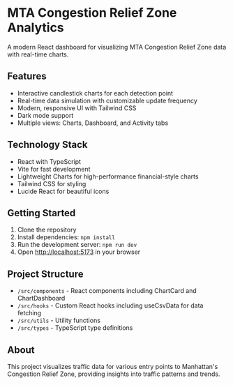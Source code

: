 # MTA Congestion Relief Zone Analytics

A modern React dashboard for visualizing MTA Congestion Relief Zone data with real-time charts.

## Features

- Interactive candlestick charts for each detection point
- Real-time data simulation with customizable update frequency
- Modern, responsive UI with Tailwind CSS
- Dark mode support
- Multiple views: Charts, Dashboard, and Activity tabs

## Technology Stack

- React with TypeScript
- Vite for fast development
- Lightweight Charts for high-performance financial-style charts
- Tailwind CSS for styling
- Lucide React for beautiful icons

## Getting Started

1. Clone the repository
2. Install dependencies: `npm install`
3. Run the development server: `npm run dev`
4. Open [http://localhost:5173](http://localhost:5173) in your browser

## Project Structure

- `/src/components` - React components including ChartCard and ChartDashboard
- `/src/hooks` - Custom React hooks including useCsvData for data fetching
- `/src/utils` - Utility functions
- `/src/types` - TypeScript type definitions

## About

This project visualizes traffic data for various entry points to Manhattan's Congestion Relief Zone, providing insights into traffic patterns and trends.
